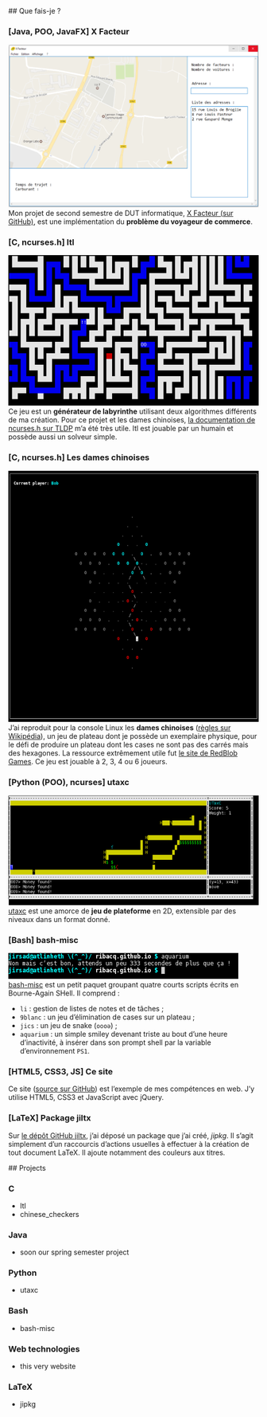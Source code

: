 <article class="projects fr">
## Que fais-je ?

### [Java, POO, JavaFX] X Facteur
[![maquette de X Facteur](img/maquette-x-facteur.png)](https://github.com/teamOtee/x-facteur)
Mon projet de second semestre de DUT informatique, [X Facteur (sur GitHub)](https://github.com/teamOtee/x-facteur), est une implémentation du **problème du voyageur de commerce**.

### [C, ncurses.h] ltl

[![image de ltl](img/ltl.png)](https://github.com/ribacq/ltl)
Ce jeu est un **générateur de labyrinthe** utilisant deux algorithmes différents de ma création. Pour ce projet et les dames chinoises, [la documentation de ncurses.h sur TLDP](http://www.tldp.org/HOWTO/NCURSES-Programming-HOWTO/index.html) m’a été très utile. ltl est jouable par un humain et possède aussi un solveur simple.

### [C, ncurses.h] Les dames chinoises

[![image de chinese-checkers](img/chinese-checkers.png)](https://github.com/ribacq/chinese_checkers)
J’ai reproduit pour la console Linux les **dames chinoises** ([règles sur Wikipédia](https://fr.wikipedia.org/wiki/Dames_chinoises)), un jeu de plateau dont je possède un exemplaire physique, pour le défi de produire un plateau dont les cases ne sont pas des carrés mais des hexagones. La ressource extrêmement utile fut [le site de RedBlob Games](http://www.redblobgames.com/grids/hexagons/). Ce jeu est jouable à 2, 3, 4 ou 6 joueurs. 

### [Python (POO), ncurses] utaxc

[![image de utaxc](img/utaxc.png)](https://github.com/ribacq/utaxc)
[utaxc](https://github.com/ribacq/utaxc) est une amorce de **jeu de plateforme** en 2D, extensible par des niveaux dans un format donné.

### [Bash] bash-misc

![aquarium \^\_^/](img/aquarium.png)
[bash-misc](https://github.com/ribacq/bash-misc) est un petit paquet groupant quatre courts scripts écrits en Bourne-Again SHell. Il comprend :

* `li` : gestion de listes de notes et de tâches ;
* `9blanc` : un jeu d’élimination de cases sur un plateau ;
* `jics` : un jeu de snake (`oooə`) ;
* `aquarium` : un simple smiley devenant triste au bout d’une heure d’inactivité, à insérer dans son prompt shell par la variable d’environnement `PS1`.

### [HTML5, CSS3, JS] Ce site

Ce site ([source sur GitHub](https://github.com/ribacq/ribacq.github.io)) est l’exemple de mes compétences en web. J’y utilise HTML5, CSS3 et JavaScript avec jQuery.

### [LaTeX] Package jiltx

Sur [le dépôt GitHub jiltx](https://github.com/ribacq/jiltx), j’ai déposé un package que j’ai créé,
_jipkg_. Il s’agit simplement d’un raccourcis d’actions usuelles à effectuer à la création de tout
document LaTeX. Il ajoute notamment des couleurs aux titres.
</article>

<article class="projects en">
## Projects

### C

* ltl
* chinese_checkers

### Java

* soon our spring semester project

### Python

* utaxc

### Bash

* bash-misc

### Web technologies

* this very website

### LaTeX

* jipkg
</article>

